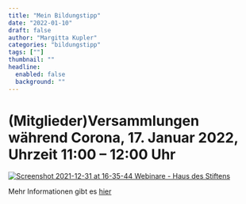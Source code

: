 ```yaml
---
title: "Mein Bildungstipp"
date: "2022-01-10"
draft: false
author: "Margitta Kupler"
categories: "bildungstipp"
tags: [""]
thumbnail: ""
headline:
  enabled: false
  background: ""
---
```


# (Mitglieder)Versammlungen während Corona, 17. Januar 2022, Uhrzeit 11:00 – 12:00 Uhr  

<!--more-->

[![Screenshot 2021-12-31 at 16-35-44 Webinare - Haus des
Stiftens](/images/2022/01_bildungstipp_screenshot-2021-12-31-at-16-35-44-webinare-haus-des-stiftens-e1640965019359.png)](https://www.hausdesstiftens.org/webinare/mitgliederversammlungen-waehrend-corona/)

Mehr Informationen gibt es
[hier](https://www.hausdesstiftens.org/webinare/mitgliederversammlungen-waehrend-corona/ "Haus des Stiftens")